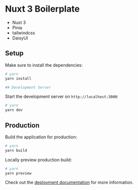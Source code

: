 # Nuxt 3 Boilerplate

* Nuxt 3
* Pinia
* tailwindcss
* DaisyUI

## Setup

Make sure to install the dependencies:

```bash
# yarn
yarn install

## Development Server
````

Start the development server on `http://localhost:3000`:

```bash
# yarn
yarn dev
```

## Production

Build the application for production:

```bash
# yarn
yarn build
```

Locally preview production build:

```bash
# yarn
yarn preview
```

Check out the [deployment documentation](https://nuxt.com/docs/getting-started/deployment) for more information.

